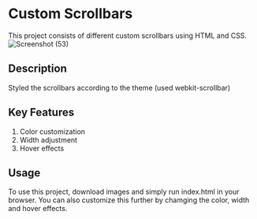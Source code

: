 # Custom Scrollbars
This project consists of different custom scrollbars using HTML and CSS.
<br/>
![Screenshot (53)](https://github.com/Chandanpreet-Kaur-15/FSD-Assignments/assets/139389365/ee5a25fb-0505-4aa9-95c6-39590772360d)

## Description
Styled the scrollbars according to the theme (used webkit-scrollbar)

## Key Features
1. Color customization
2. Width adjustment
3. Hover effects

## Usage
To use this project, download images and simply run index.html in your browser. You can also customize this further by chamging the color, width and hover effects.
